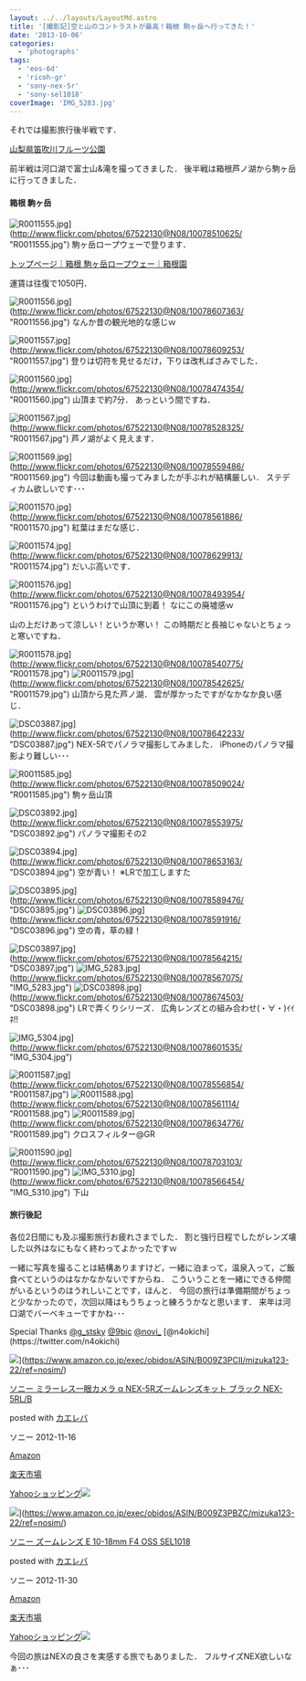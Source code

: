 ```yaml
---
layout: ../../layouts/LayoutMd.astro
title: '[撮影記]空と山のコントラストが最高！箱根 駒ヶ岳へ行ってきた！'
date: '2013-10-06'
categories:
  - 'photographs'
tags:
  - 'eos-6d'
  - 'ricoh-gr'
  - 'sony-nex-5r'
  - 'sony-sel1018'
coverImage: 'IMG_5283.jpg'
---
```


それでは撮影旅行後半戦です．

[山梨県笛吹川フルーツ公園](https://fuefukigawafp.co.jp/)

前半戦は河口湖で富士山&滝を撮ってきました． 後半戦は箱根芦ノ湖から駒ヶ岳に行ってきました．

#### 箱根 駒ヶ岳

![R0011555.jpg](/archive/images/10078510625_87be31323e_b.jpg)](http://www.flickr.com/photos/67522130@N08/10078510625/ "R0011555.jpg") 駒ヶ岳ロープウェーで登ります．

[トップページ｜箱根 駒ヶ岳ロープウェー｜箱根園](https://www.princehotels.co.jp/amuse/hakone-en/ropeway/)

運賃は往復で1050円．

![R0011556.jpg](/archive/images/10078607363_b9d4ea01ca_b.jpg)](http://www.flickr.com/photos/67522130@N08/10078607363/ "R0011556.jpg") なんか昔の観光地的な感じｗ

![R0011557.jpg](/archive/images/10078609253_857f71cfab_b.jpg)](http://www.flickr.com/photos/67522130@N08/10078609253/ "R0011557.jpg") 登りは切符を見せるだけ，下りは改札ばさみでした．

![R0011560.jpg](/archive/images/10078474354_d27f83a08c_b.jpg)](http://www.flickr.com/photos/67522130@N08/10078474354/ "R0011560.jpg") 山頂まで約7分． あっという間ですね．

![R0011567.jpg](/archive/images/10078528325_16aeac7770_b.jpg)](http://www.flickr.com/photos/67522130@N08/10078528325/ "R0011567.jpg") 芦ノ湖がよく見えます．

![R0011569.jpg](/archive/images/10078559486_ce3fe59f41_b.jpg)](http://www.flickr.com/photos/67522130@N08/10078559486/ "R0011569.jpg") 今回は動画も撮ってみましたが手ぶれが結構厳しい． ステディカム欲しいです･･･

![R0011570.jpg](/archive/images/10078561886_d2c65b665a_b.jpg)](http://www.flickr.com/photos/67522130@N08/10078561886/ "R0011570.jpg") 紅葉はまだな感じ．

![R0011574.jpg](/archive/images/10078629913_929982e9e8_b.jpg)](http://www.flickr.com/photos/67522130@N08/10078629913/ "R0011574.jpg") だいぶ高いです．

![R0011576.jpg](/archive/images/10078493954_de7e455f48_b.jpg)](http://www.flickr.com/photos/67522130@N08/10078493954/ "R0011576.jpg") というわけで山頂に到着！ なにこの廃墟感ｗ

山の上だけあって涼しい！というか寒い！ この時期だと長袖じゃないとちょっと寒いですね．

![R0011578.jpg](/archive/images/10078540775_2451dfe5e8_b.jpg)](http://www.flickr.com/photos/67522130@N08/10078540775/ "R0011578.jpg") ![R0011579.jpg](/archive/images/10078542625_9335a25b0e_b.jpg)](http://www.flickr.com/photos/67522130@N08/10078542625/ "R0011579.jpg") 山頂から見た芦ノ湖． 雲が厚かったですがなかなか良い感じ．

![DSC03887.jpg](/archive/images/10078642233_52f8903de7_b.jpg)](http://www.flickr.com/photos/67522130@N08/10078642233/ "DSC03887.jpg") NEX-5Rでパノラマ撮影してみました． iPhoneのパノラマ撮影より難しい･･･

![R0011585.jpg](/archive/images/10078509024_686c8ecc18_b.jpg)](http://www.flickr.com/photos/67522130@N08/10078509024/ "R0011585.jpg") 駒ヶ岳山頂

![DSC03892.jpg](/archive/images/10078553975_f2d1392532_b.jpg)](http://www.flickr.com/photos/67522130@N08/10078553975/ "DSC03892.jpg") パノラマ撮影その2

![DSC03894.jpg](/archive/images/10078653163_39402da515_b.jpg)](http://www.flickr.com/photos/67522130@N08/10078653163/ "DSC03894.jpg") 空が青い！ ※LRで加工しますた

![DSC03895.jpg](/archive/images/10078589476_dd01ed2dc5_b.jpg)](http://www.flickr.com/photos/67522130@N08/10078589476/ "DSC03895.jpg") ![DSC03896.jpg](/archive/images/10078591916_44d5d7279b_b.jpg)](http://www.flickr.com/photos/67522130@N08/10078591916/ "DSC03896.jpg") 空の青，草の緑！

![DSC03897.jpg](/archive/images/10078564215_93cd10c439_b.jpg)](http://www.flickr.com/photos/67522130@N08/10078564215/ "DSC03897.jpg") ![IMG_5283.jpg](/archive/images/10078567075_98138debb8_b.jpg)](http://www.flickr.com/photos/67522130@N08/10078567075/ "IMG_5283.jpg") ![DSC03898.jpg](/archive/images/10078674503_80433f77c2_b.jpg)](http://www.flickr.com/photos/67522130@N08/10078674503/ "DSC03898.jpg") LRで弄くりシリーズ． 広角レンズとの組み合わせ(・∀・)ｲｲﾈ!!

![IMG_5304.jpg](/archive/images/10078601535_2a47dcf708_b.jpg)](http://www.flickr.com/photos/67522130@N08/10078601535/ "IMG_5304.jpg")

![R0011587.jpg](/archive/images/10078556854_3dc30d27f9_b.jpg)](http://www.flickr.com/photos/67522130@N08/10078556854/ "R0011587.jpg") ![R0011588.jpg](/archive/images/10078561114_2e4869717e_b.jpg)](http://www.flickr.com/photos/67522130@N08/10078561114/ "R0011588.jpg") ![R0011589.jpg](/archive/images/10078634776_499e98001f_b.jpg)](http://www.flickr.com/photos/67522130@N08/10078634776/ "R0011589.jpg") クロスフィルター@GR

![R0011590.jpg](/archive/images/10078703103_29fbe7e05f_b.jpg)](http://www.flickr.com/photos/67522130@N08/10078703103/ "R0011590.jpg") ![IMG_5310.jpg](/archive/images/10078566454_089491f9e2_b.jpg)](http://www.flickr.com/photos/67522130@N08/10078566454/ "IMG_5310.jpg") 下山

#### 旅行後記

各位2日間にも及ぶ撮影旅行お疲れさまでした． 割と強行日程でしたがレンズ壊した以外はなにもなく終わってよかったですｗ

一緒に写真を撮ることは結構ありますけど，一緒に泊まって，温泉入って，ご飯食べてというのはなかなかないですからね． こういうことを一緒にできる仲間がいるというのはうれしいことです，ほんと． 今回の旅行は準備期間がちょっと少なかったので，次回以降はもうちょっと練ろうかなと思います． 来年は河口湖でバーベキューですかね･･･

Special Thanks [@g_stsky](https://twitter.com/g_stsky/) [@9bic](https://twitter.com/9bic) [@novi\_](https://twitter.com/novi_) [@n4okichi](https://twitter.com/n4okichi)

![](/archive/images/41jOJimvYCL._SL160_.jpg)](https://www.amazon.co.jp/exec/obidos/ASIN/B009Z3PCII/mizuka123-22/ref=nosim/)

[ソニー ミラーレス一眼カメラ α NEX-5Rズームレンズキット ブラック NEX-5RL/B](https://www.amazon.co.jp/exec/obidos/ASIN/B009Z3PCII/mizuka123-22/ref=nosim/)

posted with [カエレバ](http://kaereba.com)

ソニー 2012-11-16

[Amazon](http://www.amazon.co.jp/gp/search?keywords=NEX-5R%20NEX-5RL%2FB&__mk_ja_JP=%83J%83%5E%83J%83i&tag=mizuka123-22 'アマゾン')

[楽天市場](http://hb.afl.rakuten.co.jp/hgc/032b53ee.4b34c5ee.0f4a541e.f440145e/?pc=http%3A%2F%2Fsearch.rakuten.co.jp%2Fsearch%2Fmall%2FNEX-5R%2520NEX-5RL%252FB%2F-%2Ff.1-p.1-s.1-sf.0-st.A-v.2%3Fx%3D0%26scid%3Daf_ich_link_urltxt%26m%3Dhttp%3A%2F%2Fm.rakuten.co.jp%2F '楽天市場')

[Yahooショッピング![](//ad.jp.ap.valuecommerce.com/servlet/gifbanner?sid=3066752&pid=881990642)](//ck.jp.ap.valuecommerce.com/servlet/referral?sid=3066752&pid=881990642&vc_url=http%3A%2F%2Fshopping.search.yahoo.co.jp%2Fsearch%3FuIv%3Don%26ei%3DUTF-8%26tab_ex%3Dcommerce%26slider%3D0%26va%3DNEX-5R%2520NEX-5RL%252FB 'Yahooショッピング')

![](/archive/images/31C%2BEiE2-%2BL._SL160_.jpg)](https://www.amazon.co.jp/exec/obidos/ASIN/B009Z3PBZC/mizuka123-22/ref=nosim/)

[ソニー ズームレンズ E 10-18mm F4 OSS SEL1018](https://www.amazon.co.jp/exec/obidos/ASIN/B009Z3PBZC/mizuka123-22/ref=nosim/)

posted with [カエレバ](http://kaereba.com)

ソニー 2012-11-30

[Amazon](http://www.amazon.co.jp/gp/search?keywords=SEL1018&__mk_ja_JP=%83J%83%5E%83J%83i&tag=mizuka123-22 'アマゾン')

[楽天市場](http://hb.afl.rakuten.co.jp/hgc/032b53ee.4b34c5ee.0f4a541e.f440145e/?pc=http%3A%2F%2Fsearch.rakuten.co.jp%2Fsearch%2Fmall%2FSEL1018%2F-%2Ff.1-p.1-s.1-sf.0-st.A-v.2%3Fx%3D0%26scid%3Daf_ich_link_urltxt%26m%3Dhttp%3A%2F%2Fm.rakuten.co.jp%2F '楽天市場')

[Yahooショッピング![](//ad.jp.ap.valuecommerce.com/servlet/gifbanner?sid=3066752&pid=881990642)](//ck.jp.ap.valuecommerce.com/servlet/referral?sid=3066752&pid=881990642&vc_url=http%3A%2F%2Fshopping.search.yahoo.co.jp%2Fsearch%3FuIv%3Don%26ei%3DUTF-8%26tab_ex%3Dcommerce%26slider%3D0%26va%3DSEL1018 'Yahooショッピング')

今回の旅はNEXの良さを実感する旅でもありました． フルサイズNEX欲しいなぁ･･･
